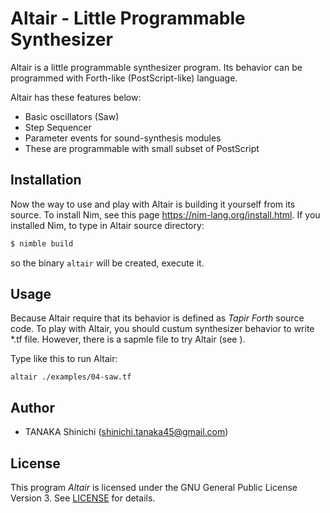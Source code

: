 # Altair - Little Programmable Synthesizer

Altair is a little programmable synthesizer program.
Its behavior can be programmed with Forth-like (PostScript-like) language.

Altair has these features below:

- Basic oscillators (Saw)
- Step Sequencer
- Parameter events for sound-synthesis modules
- These are programmable with small subset of PostScript

## Installation

Now the way to use and play with Altair is building it yourself from its source.
To install Nim, see this page <https://nim-lang.org/install.html>.
If you installed Nim, to type in Altair source directory:

```sh
$ nimble build
```

so the binary `altair` will be created, execute it.

## Usage

Because Altair require that its behavior is defined as *Tapir Forth* source code.
To play with Altair, you should custum synthesizer behavior to write *.tf file.
However, there is a sapmle file to try Altair (see <examples/>).

Type like this to run Altair:

```
altair ./examples/04-saw.tf
```

## Author

- TANAKA Shinichi (<shinichi.tanaka45@gmail.com>)

## License

This program *Altair* is licensed under the GNU General Public License Version 3. See [LICENSE](LICENSE) for details.
